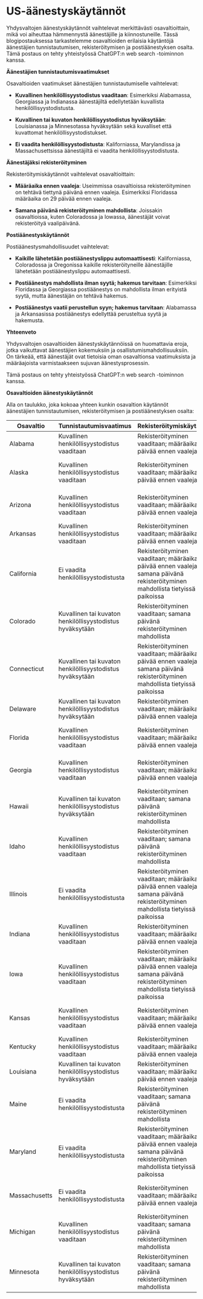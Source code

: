 # US-äänestyskäytännöt
Yhdysvaltojen äänestyskäytännöt vaihtelevat merkittävästi osavaltioittain, mikä voi aiheuttaa hämmennystä äänestäjille ja kiinnostuneille. Tässä blogipostauksessa tarkastelemme osavaltioiden erilaisia käytäntöjä äänestäjien tunnistautumisen, rekisteröitymisen ja postiäänestyksen osalta. Tämä postaus on tehty yhteistyössä ChatGPT:n web search -toiminnon kanssa.

**Äänestäjien tunnistautumisvaatimukset**

Osavaltioiden vaatimukset äänestäjien tunnistautumiselle vaihtelevat:

- **Kuvallinen henkilöllisyystodistus vaaditaan**: Esimerkiksi Alabamassa, Georgiassa ja Indianassa äänestäjiltä edellytetään kuvallista henkilöllisyystodistusta.

- **Kuvallinen tai kuvaton henkilöllisyystodistus hyväksytään**: Louisianassa ja Minnesotassa hyväksytään sekä kuvalliset että kuvattomat henkilöllisyystodistukset.

- **Ei vaadita henkilöllisyystodistusta**: Kaliforniassa, Marylandissa ja Massachusettsissa äänestäjiltä ei vaadita henkilöllisyystodistusta.

**Äänestäjäksi rekisteröityminen**

Rekisteröitymiskäytännöt vaihtelevat osavaltioittain:

- **Määräaika ennen vaaleja**: Useimmissa osavaltioissa rekisteröityminen on tehtävä tiettynä päivänä ennen vaaleja. Esimerkiksi Floridassa määräaika on 29 päivää ennen vaaleja.

- **Samana päivänä rekisteröityminen mahdollista**: Joissakin osavaltioissa, kuten Coloradossa ja Iowassa, äänestäjät voivat rekisteröityä vaalipäivänä.

**Postiäänestyskäytännöt**

Postiäänestysmahdollisuudet vaihtelevat:

- **Kaikille lähetetään postiäänestyslippu automaattisesti**: Kaliforniassa, Coloradossa ja Oregonissa kaikille rekisteröityneille äänestäjille lähetetään postiäänestyslippu automaattisesti.

- **Postiäänestys mahdollista ilman syytä; hakemus tarvitaan**: Esimerkiksi Floridassa ja Georgiassa postiäänestys on mahdollista ilman erityistä syytä, mutta äänestäjän on tehtävä hakemus.

- **Postiäänestys vaatii perustellun syyn; hakemus tarvitaan**: Alabamassa ja Arkansasissa postiäänestys edellyttää perusteltua syytä ja hakemusta.

**Yhteenveto**

Yhdysvaltojen osavaltioiden äänestyskäytännöissä on huomattavia eroja, jotka vaikuttavat äänestäjien kokemuksiin ja osallistumismahdollisuuksiin. On tärkeää, että äänestäjät ovat tietoisia oman osavaltionsa vaatimuksista ja määräajoista varmistaakseen sujuvan äänestysprosessin.

Tämä postaus on tehty yhteistyössä ChatGPT:n web search -toiminnon kanssa.

**Osavaltioiden äänestyskäytännöt**

Alla on taulukko, joka kokoaa yhteen kunkin osavaltion käytännöt äänestäjien tunnistautumisen, rekisteröitymisen ja postiäänestyksen osalta:


| Osavaltio     | Tunnistautumisvaatimus                               | Rekisteröitymiskäytäntö                                                                                      | Postiäänestyskäytäntö                                                    |
|---------------|------------------------------------------------------|----------------------------------------------------------------------------------------------------------------|------------------------------------------------------------------------|
| Alabama       | Kuvallinen henkilöllisyystodistus vaaditaan          | Rekisteröityminen vaaditaan; määräaika 15 päivää ennen vaaleja                                                | Postiäänestys vaatii perustellun syyn; hakemus tarvitaan                |
| Alaska        | Kuvallinen henkilöllisyystodistus vaaditaan          | Rekisteröityminen vaaditaan; määräaika 30 päivää ennen vaaleja                                                | Postiäänestys mahdollista ilman syytä; hakemus tarvitaan                |
| Arizona       | Kuvallinen henkilöllisyystodistus vaaditaan          | Rekisteröityminen vaaditaan; määräaika 29 päivää ennen vaaleja                                                | Postiäänestys mahdollista ilman syytä; hakemus tarvitaan                |
| Arkansas      | Kuvallinen henkilöllisyystodistus vaaditaan          | Rekisteröityminen vaaditaan; määräaika 30 päivää ennen vaaleja                                                | Postiäänestys vaatii perustellun syyn; hakemus tarvitaan                |
| California    | Ei vaadita henkilöllisyystodistusta                  | Rekisteröityminen vaaditaan; määräaika 15 päivää ennen vaaleja; samana päivänä rekisteröityminen mahdollista tietyissä paikoissa | Kaikille rekisteröityneille äänestäjille lähetetään postiäänestyslippu automaattisesti |
| Colorado      | Kuvallinen tai kuvaton henkilöllisyystodistus hyväksytään | Rekisteröityminen vaaditaan; samana päivänä rekisteröityminen mahdollista                                  | Kaikille rekisteröityneille äänestäjille lähetetään postiäänestyslippu automaattisesti |
| Connecticut   | Kuvallinen tai kuvaton henkilöllisyystodistus hyväksytään | Rekisteröityminen vaaditaan; määräaika 7 päivää ennen vaaleja; samana päivänä rekisteröityminen mahdollista tietyissä paikoissa | Postiäänestys vaatii perustellun syyn; hakemus tarvitaan                |
| Delaware      | Kuvallinen tai kuvaton henkilöllisyystodistus hyväksytään | Rekisteröityminen vaaditaan; määräaika 24 päivää ennen vaaleja                                                | Postiäänestys vaatii perustellun syyn; hakemus tarvitaan                |
| Florida       | Kuvallinen henkilöllisyystodistus vaaditaan          | Rekisteröityminen vaaditaan; määräaika 29 päivää ennen vaaleja                                                | Postiäänestys mahdollista ilman syytä; hakemus tarvitaan                |
| Georgia       | Kuvallinen henkilöllisyystodistus vaaditaan          | Rekisteröityminen vaaditaan; määräaika 28 päivää ennen vaaleja                                                | Postiäänestys mahdollista ilman syytä; hakemus tarvitaan                |
| Hawaii        | Kuvallinen tai kuvaton henkilöllisyystodistus hyväksytään | Rekisteröityminen vaaditaan; samana päivänä rekisteröityminen mahdollista                                  | Kaikille rekisteröityneille äänestäjille lähetetään postiäänestyslippu automaattisesti |
| Idaho         | Kuvallinen henkilöllisyystodistus vaaditaan          | Rekisteröityminen vaaditaan; samana päivänä rekisteröityminen mahdollista                                  | Postiäänestys mahdollista ilman syytä; hakemus tarvitaan                |
| Illinois      | Ei vaadita henkilöllisyystodistusta                  | Rekisteröityminen vaaditaan; määräaika 28 päivää ennen vaaleja; samana päivänä rekisteröityminen mahdollista tietyissä paikoissa | Postiäänestys mahdollista ilman syytä; hakemus tarvitaan                |
| Indiana       | Kuvallinen henkilöllisyystodistus vaaditaan          | Rekisteröityminen vaaditaan; määräaika 29 päivää ennen vaaleja                                                | Postiäänestys vaatii perustellun syyn; hakemus tarvitaan                |
| Iowa          | Kuvallinen henkilöllisyystodistus vaaditaan          | Rekisteröityminen vaaditaan; määräaika 10 päivää ennen vaaleja; samana päivänä rekisteröityminen mahdollista tietyissä paikoissa | Postiäänestys mahdollista ilman syytä; hakemus tarvitaan                |
| Kansas        | Kuvallinen henkilöllisyystodistus vaaditaan          | Rekisteröityminen vaaditaan; määräaika 21 päivää ennen vaaleja                                                | Postiäänestys mahdollista ilman syytä; hakemus tarvitaan                |
| Kentucky      | Kuvallinen henkilöllisyystodistus vaaditaan          | Rekisteröityminen vaaditaan; määräaika 29 päivää ennen vaaleja                                                | Postiäänestys vaatii perustellun syyn; hakemus tarvitaan                |
| Louisiana     | Kuvallinen tai kuvaton henkilöllisyystodistus hyväksytään | Rekisteröityminen vaaditaan; määräaika 30 päivää ennen vaaleja                                                | Postiäänestys vaatii perustellun syyn; hakemus tarvitaan                |
| Maine         | Ei vaadita henkilöllisyystodistusta                  | Rekisteröityminen vaaditaan; samana päivänä rekisteröityminen mahdollista                                  | Postiäänestys mahdollista ilman syytä; hakemus tarvitaan                |
| Maryland      | Ei vaadita henkilöllisyystodistusta                  | Rekisteröityminen vaaditaan; määräaika 21 päivää ennen vaaleja; samana päivänä rekisteröityminen mahdollista tietyissä paikoissa | Postiäänestys mahdollista ilman syytä; hakemus tarvitaan                |
| Massachusetts | Ei vaadita henkilöllisyystodistusta                  | Rekisteröityminen vaaditaan; määräaika 20 päivää ennen vaaleja                                                | Postiäänestys mahdollista ilman syytä; hakemus tarvitaan                |
| Michigan      | Kuvallinen henkilöllisyystodistus vaaditaan          | Rekisteröityminen vaaditaan; samana päivänä rekisteröityminen mahdollista                                  | Postiäänestys mahdollista ilman syytä; hakemus tarvitaan                |
| Minnesota     | Kuvallinen tai kuvaton henkilöllisyystodistus hyväksytään | Rekisteröityminen vaaditaan; samana päivänä rekisteröityminen mahdollista                                  | Postiäänestys mahdollista ilman syytä; hakemus tarvitaan                |